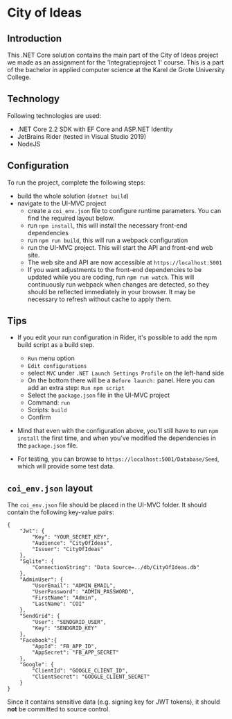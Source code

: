 # City of Ideas

## Introduction
This .NET Core solution contains the main part of the City of Ideas project we made as an assignment for the 'Integratieproject 1' course. This is a part of the bachelor in applied computer science at the Karel de Grote University College.

## Technology
Following technologies are used:
* .NET Core 2.2 SDK with EF Core and ASP.NET Identity
* JetBrains Rider (tested in Visual Studio 2019)
* NodeJS

## Configuration
To run the project, complete the following steps:
* build the whole solution (`dotnet build`)
* navigate to the UI-MVC project
	* create a `coi_env.json` file to configure runtime parameters. You can find the required layout below.
	* run `npm install`, this will install the necessary front-end dependencies
	* run `npm run build`, this will run a webpack configuration
	* run the UI-MVC project. This will start the API and front-end web site. 
	* The web site and API are now accessible at `https://localhost:5001`
	* If you want adjustments to the front-end dependencies to be updated while you are coding, run `npm run watch`. This will continuously run webpack when changes are detected, so they should be reflected immediately in your browser. It may be necessary to refresh without cache to apply them.
	
## Tips
* If you edit your run configuration in Rider, it's possible to add the npm build script as a build step. 
	* `Run` menu option
	* `Edit configurations` 
	* select `MVC` under `.NET Launch Settings Profile` on the left-hand side 
	* On the bottom there will be a `Before launch:` panel. Here you can add an extra step: `Run npm script`
	* Select the `package.json` file in the UI-MVC project
	* Command: `run`
	* Scripts: `build`
	* Confirm
* Mind that even with the configuration above, you'll still have to run `npm install` the first time, and when you've modified the dependencies in the `package.json` file. 

* For testing, you can browse to `https://localhost:5001/Database/Seed`, which will provide some test data.

## `coi_env.json` layout
The `coi_env.json` file should be placed in the UI-MVC folder. It should contain the following key-value pairs:
```
{
	"Jwt": {
		"Key": "YOUR_SECRET_KEY",
		"Audience": "CityOfIdeas",
		"Issuer": "CityOfIdeas"
	},
	"Sqlite": {
		"ConnectionString": "Data Source=../db/CityOfIdeas.db"
	}, 
	"AdminUser": {
		"UserEmail": "ADMIN_EMAIL",
		"UserPassword": "ADMIN_PASSWORD",
		"FirstName": "Admin",
		"LastName": "COI"
	},
	"SendGrid": {
		"User": "SENDGRID_USER",
		"Key": "SENDGRID_KEY"
	},
	"Facebook":{
		"AppId": "FB_APP_ID",
		"AppSecret": "FB_APP_SECRET"
	}, 
	"Google": {
		"ClientId": "GOOGLE_CLIENT_ID",
		"ClientSecret": "GOOGLE_CLIENT_SECRET"
	}
}
``` 

Since it contains sensitive data (e.g. signing key for JWT tokens), it should **not** be committed to source control.
